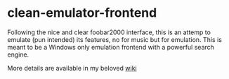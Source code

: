 clean-emulator-frontend
=======================

Following the nice and clear foobar2000 interface, this is an attemp to emulate (pun intended) its features, no for music but for emulation.
This is meant to be a Windows only emulation frontend with a powerful search engine.

More details are available in my beloved 
[wiki](https://github.com/loiclacombe/clean-emulator-frontend/wiki)
